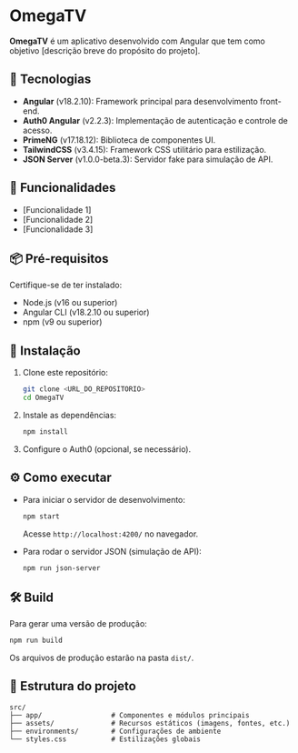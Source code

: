 
# OmegaTV

**OmegaTV** é um aplicativo desenvolvido com Angular que tem como objetivo [descrição breve do propósito do projeto].

## 🚀 Tecnologias

- **Angular** (v18.2.10): Framework principal para desenvolvimento front-end.
- **Auth0 Angular** (v2.2.3): Implementação de autenticação e controle de acesso.
- **PrimeNG** (v17.18.12): Biblioteca de componentes UI.
- **TailwindCSS** (v3.4.15): Framework CSS utilitário para estilização.
- **JSON Server** (v1.0.0-beta.3): Servidor fake para simulação de API.

## 🎯 Funcionalidades

- [Funcionalidade 1]
- [Funcionalidade 2]
- [Funcionalidade 3]

## 📦 Pré-requisitos

Certifique-se de ter instalado:

- Node.js (v16 ou superior)
- Angular CLI (v18.2.10 ou superior)
- npm (v9 ou superior)

## 🔧 Instalação

1. Clone este repositório:

   ```bash
   git clone <URL_DO_REPOSITORIO>
   cd OmegaTV
   ```

2. Instale as dependências:

   ```bash
   npm install
   ```

3. Configure o Auth0 (opcional, se necessário).

## ⚙️ Como executar

- Para iniciar o servidor de desenvolvimento:

  ```bash
  npm start
  ```

  Acesse `http://localhost:4200/` no navegador.

- Para rodar o servidor JSON (simulação de API):

  ```bash
  npm run json-server
  ```

## 🛠️ Build

Para gerar uma versão de produção:

```bash
npm run build
```

Os arquivos de produção estarão na pasta `dist/`.

## 🚧 Estrutura do projeto

```plaintext
src/
├── app/                 # Componentes e módulos principais
├── assets/              # Recursos estáticos (imagens, fontes, etc.)
├── environments/        # Configurações de ambiente
└── styles.css           # Estilizações globais
```
